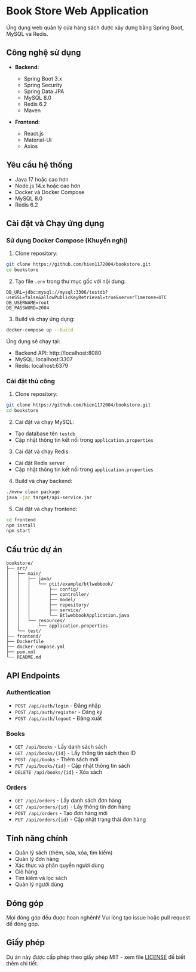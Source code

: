 # Book Store Web Application

Ứng dụng web quản lý cửa hàng sách được xây dựng bằng Spring Boot, MySQL và Redis.

## Công nghệ sử dụng

- **Backend:**
  - Spring Boot 3.x
  - Spring Security
  - Spring Data JPA
  - MySQL 8.0
  - Redis 6.2
  - Maven

- **Frontend:**
  - React.js
  - Material-UI
  - Axios

## Yêu cầu hệ thống

- Java 17 hoặc cao hơn
- Node.js 14.x hoặc cao hơn
- Docker và Docker Compose
- MySQL 8.0
- Redis 6.2

## Cài đặt và Chạy ứng dụng

### Sử dụng Docker Compose (Khuyến nghị)

1. Clone repository:
```bash
git clone https://github.com/hien1172004/bookstore.git
cd bookstore
```

2. Tạo file `.env` trong thư mục gốc với nội dung:
```
DB_URL=jdbc:mysql://mysql:3306/testdb?useSSL=false&allowPublicKeyRetrieval=true&serverTimezone=UTC
DB_USERNAME=root
DB_PASSWORD=2004
```

3. Build và chạy ứng dụng:
```bash
docker-compose up --build
```

Ứng dụng sẽ chạy tại:
- Backend API: http://localhost:8080
- MySQL: localhost:3307
- Redis: localhost:6379

### Cài đặt thủ công

1. Clone repository:
```bash
git clone https://github.com/hien1172004/bookstore.git
cd bookstore
```

2. Cài đặt và chạy MySQL:
- Tạo database tên `testdb`
- Cập nhật thông tin kết nối trong `application.properties`

3. Cài đặt và chạy Redis:
- Cài đặt Redis server
- Cập nhật thông tin kết nối trong `application.properties`

4. Build và chạy backend:
```bash
./mvnw clean package
java -jar target/api-service.jar
```

5. Cài đặt và chạy frontend:
```bash
cd frontend
npm install
npm start
```

## Cấu trúc dự án

```
bookstore/
├── src/
│   ├── main/
│   │   ├── java/
│   │   │   └── ptit/example/btlwebbook/
│   │   │       ├── config/
│   │   │       ├── controller/
│   │   │       ├── model/
│   │   │       ├── repository/
│   │   │       ├── service/
│   │   │       └── BtlwebbookApplication.java
│   │   └── resources/
│   │       └── application.properties
│   └── test/
├── frontend/
├── Dockerfile
├── docker-compose.yml
├── pom.xml
└── README.md
```

## API Endpoints

### Authentication
- `POST /api/auth/login` - Đăng nhập
- `POST /api/auth/register` - Đăng ký
- `POST /api/auth/logout` - Đăng xuất

### Books
- `GET /api/books` - Lấy danh sách sách
- `GET /api/books/{id}` - Lấy thông tin sách theo ID
- `POST /api/books` - Thêm sách mới
- `PUT /api/books/{id}` - Cập nhật thông tin sách
- `DELETE /api/books/{id}` - Xóa sách

### Orders
- `GET /api/orders` - Lấy danh sách đơn hàng
- `GET /api/orders/{id}` - Lấy thông tin đơn hàng
- `POST /api/orders` - Tạo đơn hàng mới
- `PUT /api/orders/{id}` - Cập nhật trạng thái đơn hàng

## Tính năng chính

- Quản lý sách (thêm, sửa, xóa, tìm kiếm)
- Quản lý đơn hàng
- Xác thực và phân quyền người dùng
- Giỏ hàng
- Tìm kiếm và lọc sách
- Quản lý người dùng

## Đóng góp

Mọi đóng góp đều được hoan nghênh! Vui lòng tạo issue hoặc pull request để đóng góp.

## Giấy phép

Dự án này được cấp phép theo giấy phép MIT - xem file [LICENSE](LICENSE) để biết thêm chi tiết. 